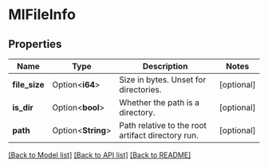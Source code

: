 # MlFileInfo

## Properties

Name | Type | Description | Notes
------------ | ------------- | ------------- | -------------
**file_size** | Option<**i64**> | Size in bytes. Unset for directories. | [optional]
**is_dir** | Option<**bool**> | Whether the path is a directory. | [optional]
**path** | Option<**String**> | Path relative to the root artifact directory run. | [optional]

[[Back to Model list]](../README.md#documentation-for-models) [[Back to API list]](../README.md#documentation-for-api-endpoints) [[Back to README]](../README.md)



